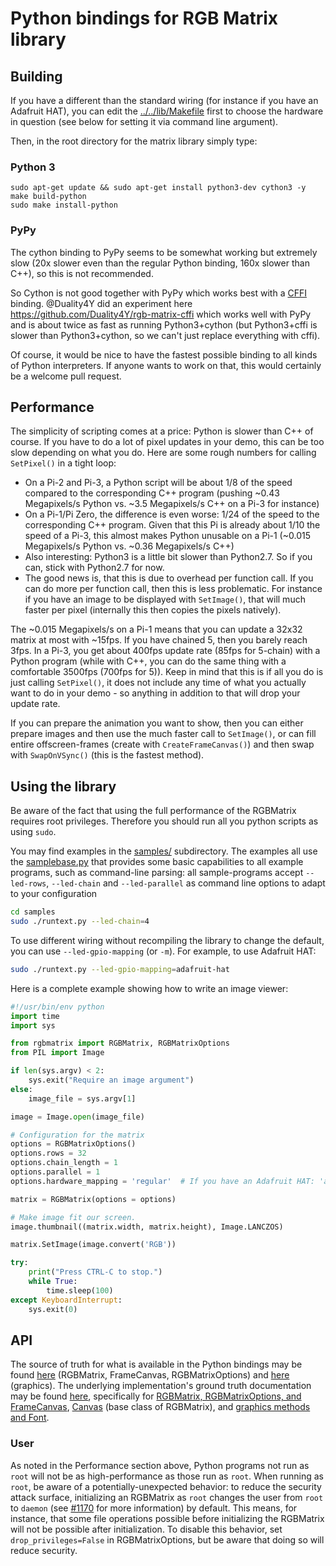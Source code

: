Python bindings for RGB Matrix library
======================================

Building
--------

If you have a different than the standard wiring (for instance if you have an
Adafruit HAT), you can edit the [../../lib/Makefile](../../lib/Makefile#L26) first to choose
the hardware in question (see below for setting it via command line argument).

Then, in the root directory for the matrix library simply type:

### Python 3

```shell
sudo apt-get update && sudo apt-get install python3-dev cython3 -y
make build-python 
sudo make install-python 
```

### PyPy
The cython binding to PyPy seems to be somewhat working but extremely slow (20x
slower even than the regular Python binding, 160x slower than C++), so this is
not recommended.

So Cython is not good together with PyPy which works best with a
[CFFI](https://cffi.readthedocs.io/) binding. @Duality4Y did an experiment here
https://github.com/Duality4Y/rgb-matrix-cffi which works well with PyPy and is
about twice as fast as running Python3+cython (but Python3+cffi is slower than
Python3+cython, so we can't just replace everything with cffi).

Of course, it would be nice to have the fastest possible binding to all kinds
of Python interpreters. If anyone wants to work on that, this would certainly
be a welcome pull request.

Performance
-----------
The simplicity of scripting comes at a price: Python is slower than C++ of
course.
If you have to do a lot of pixel updates in your demo, this can be too slow
depending on what you do. Here are some rough numbers for calling `SetPixel()`
in a tight loop:

  * On a Pi-2 and Pi-3, a Python script will be about 1/8 of the speed compared
    to the corresponding C++ program (pushing ~0.43 Megapixels/s Python
    vs. ~3.5 Megapixels/s C++ on a Pi-3 for instance)
  * On a Pi-1/Pi Zero, the difference is even worse: 1/24 of the speed to the
    corresponding C++ program. Given that this Pi is already about 1/10 the
    speed of a Pi-3, this almost makes Python unusable on a Pi-1
    (~0.015 Megapixels/s Python vs. ~0.36 Megapixels/s C++)
  * Also interesting: Python3 is a little bit slower than Python2.7.
    So if you can, stick with Python2.7 for now.
  * The good news is, that this is due to overhead per function call. If you
    can do more per function call, then this is less problematic. For instance
    if you have an image to be displayed with `SetImage()`, that will much
    faster per pixel (internally this then copies the pixels natively).

The ~0.015 Megapixels/s on a Pi-1 means that you can update a 32x32 matrix
at most with ~15fps. If you have chained 5, then you barely reach 3fps.
In a Pi-3, you get about 400fps update rate (85fps for 5-chain) with a Python
program (while with C++, you can do the same thing with a comfortable 3500fps
(700fps for 5)). Keep in mind that this is if all you do is just calling
`SetPixel()`, it does not include any time of what you actually want to do in
your demo - so anything in addition to that will drop your update rate.

If you can prepare the animation you want to show, then you can either prepare
images and then use the much faster call to `SetImage()`, or can fill
entire offscreen-frames (create with `CreateFrameCanvas()`) and then
swap with `SwapOnVSync()` (this is the fastest method).

Using the library
-----------------

Be aware of the fact that using the full performance of the RGBMatrix requires root privileges.
Therefore you should run all you python scripts as using `sudo`.

You may find examples in the [samples/](./samples) subdirectory.
The examples all use the [samplebase.py](./samples/samplebase.py) that provides
some basic capabilities to all example programs, such as command-line parsing: all
sample-programs accept `--led-rows`, `--led-chain` and `--led-parallel` as
command line options to adapt to your configuration

```bash
cd samples
sudo ./runtext.py --led-chain=4
```

To use different wiring without recompiling the library to change the default,
you can use `--led-gpio-mapping` (or `-m`). For example, to use Adafruit HAT:
```bash
sudo ./runtext.py --led-gpio-mapping=adafruit-hat
```

Here is a complete example showing how to write an image viewer:
```python
#!/usr/bin/env python
import time
import sys

from rgbmatrix import RGBMatrix, RGBMatrixOptions
from PIL import Image

if len(sys.argv) < 2:
    sys.exit("Require an image argument")
else:
    image_file = sys.argv[1]

image = Image.open(image_file)

# Configuration for the matrix
options = RGBMatrixOptions()
options.rows = 32
options.chain_length = 1
options.parallel = 1
options.hardware_mapping = 'regular'  # If you have an Adafruit HAT: 'adafruit-hat'

matrix = RGBMatrix(options = options)

# Make image fit our screen.
image.thumbnail((matrix.width, matrix.height), Image.LANCZOS)

matrix.SetImage(image.convert('RGB'))

try:
    print("Press CTRL-C to stop.")
    while True:
        time.sleep(100)
except KeyboardInterrupt:
    sys.exit(0)
```

## API

The source of truth for what is available in the Python bindings may be found [here](rgbmatrix/core.pyx) (RGBMatrix, FrameCanvas, RGBMatrixOptions) and [here](rgbmatrix/graphics.pyx) (graphics).  The underlying implementation's ground truth documentation may be found [here](../../include), specifically for [RGBMatrix, RGBMatrixOptions, and FrameCanvas](../../include/led-matrix.h), [Canvas](../../include/canvas.h) (base class of RGBMatrix), and [graphics methods and Font](../../include/graphics.h).

### User

As noted in the Performance section above, Python programs not run as `root` will not be as high-performance as those run as `root`.  When running as `root`, be aware of a potentially-unexpected behavior: to reduce the security attack surface, initializing an RGBMatrix as `root` changes the user from `root` to `daemon` (see [#1170](https://github.com/hzeller/rpi-rgb-led-matrix/issues/1170) for more information) by default.  This means, for instance, that some file operations possible before initializing the RGBMatrix will not be possible after initialization.  To disable this behavior, set `drop_privileges=False` in RGBMatrixOptions, but be aware that doing so will reduce security.
